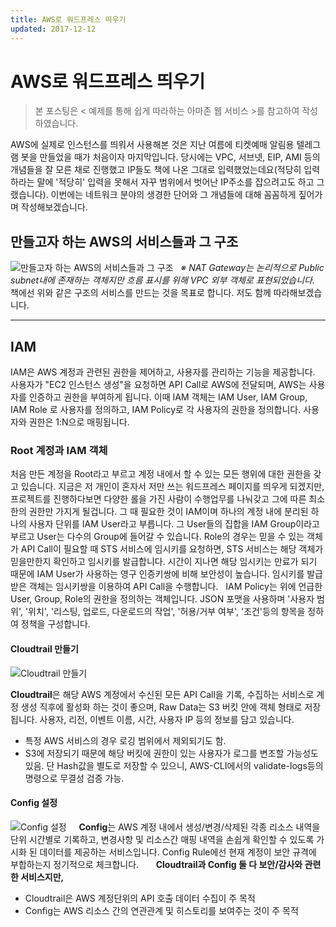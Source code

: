 ```yaml
---
title: AWS로 워드프레스 띄우기
updated: 2017-12-12
---
```


# AWS로 워드프레스 띄우기

> 본 포스팅은 < 예제를 통해 쉽게 따라하는 아마존 웹 서비스 >를 참고하여 작성하였습니다.

AWS에 실제로 인스턴스를 띄워서 사용해본 것은 지난 여름에 티켓예매 알림용 텔레그램 봇을 만들었을 때가 처음이자 마지막입니다. 당시에는 VPC, 서브넷, EIP, AMI 등의 개념들을 잘 모른 채로 진행했고 IP들도 책에 나온 그대로 입력했었는데요(적당히 입력하라는 말에 '적당히' 입력을 못해서 자꾸 범위에서 벗어난 IP주소를 잡으려고도 하고 그랬습니다). 이번에는 네트워크 분야의 생경한 단어와 그 개념들에 대해 꼼꼼하게 짚어가며 작성해보겠습니다.    

## 만들고자 하는 AWS의 서비스들과 그 구조

![만들고자 하는 AWS의 서비스들과 그 구조](https://uselesscarrot.github.io/assets/aws-noob-arch.png)   
*※ NAT Gateway는 논리적으로 Public subnet내에 존재하는 객체지만 흐름 표시를 위해 VPC 외부 객체로 표현되었습니다.*   
책에선 위와 같은 구조의 서비스를 만드는 것을 목표로 합니다. 저도 함께 따라해보겠습니다.

---


## IAM
   
IAM은 AWS 계정과 관련된 권한을 제어하고, 사용자를 관리하는 기능을 제공합니다.   
사용자가 "EC2 인스턴스 생성"을 요청하면 API Call로 AWS에 전달되며, AWS는 사용자를 인증하고 권한을 부여하게 됩니다. 이때 IAM 객체는 IAM User, IAM Group, IAM Role 로 사용자를 정의하고, IAM Policy로 각 사용자의 권한을 정의합니다. 사용자와 권한은 1:N으로 매핑됩니다.   

### Root 계정과 IAM 객체

처음 만든 계정을 Root라고 부르고 계정 내에서 할 수 있는 모든 행위에 대한 권한을 갖고 있습니다. 지금은 저 개인이 혼자서 저만 쓰는 워드프레스 페이지를 띄우게 되겠지만, 프로젝트를 진행하다보면 다양한 롤을 가진 사람이 수행업무를 나눠갖고 그에 따른 최소한의 권한만 가지게 될겁니다. 그 때 필요한 것이 IAM이며 하나의 계정 내에 분리된 하나의 사용자 단위를 IAM User라고 부릅니다. 그 User들의 집합을 IAM Group이라고 부르고 User는 다수의 Group에 들어갈 수 있습니다. Role의 경우는 믿을 수 있는 객체가 API Call이 필요할 때 STS 서비스에 임시키를 요청하면, STS 서비스는 해당 객체가 믿을만한지 확인하고 임시키를 발급합니다. 시간이 지나면 해당 임시키는 만료가 되기 때문에 IAM User가 사용하는 영구 인증키쌍에 비해 보안성이 높습니다. 임시키를 발급받은 객체는 임시키쌍을 이용하여 API Call을 수행합니다.   
IAM Policy는 위에 언급한 User, Group, Role의 권한을 정의하는 객체입니다. JSON 포맷을 사용하며 '사용자 범위', '위치', '리스팅, 업로드, 다운로드의 작업', '허용/거부 여부', '조건'등의 항목을 정하여 정책을 구성합니다.  
   
#### Cloudtrail 만들기
![Cloudtrail 만들기](https://uselesscarrot.github.io/assets/aws-noob-cloudtrail.png)
   
**Cloudtrail**은 해당 AWS 계정에서 수신된 모든 API Call을 기록, 수집하는 서비스로 계정 생성 직후에 활성화 하는 것이 좋으며, Raw Data는 S3 버킷 안에 객체 형태로 저장 됩니다. 사용자, 리전, 이벤트 이름, 시간, 사용자 IP 등의 정보를 담고 있습니다.   
* 특정 AWS 서비스의 경우 로깅 범위에서 제외되기도 함.
* S3에 저장되기 때문에 해당 버킷에 권한이 있는 사용자가 로그를 변조할 가능성도 있음. 단 Hash값을 별도로 저장할 수 있으니, AWS-CLI에서의 validate-logs등의 명령으로 무결성 검증 가능.

#### Config 설정
![Config 설정](https://uselesscarrot.github.io/assets/aws-noob-config.png)
   
**Config**는 AWS 계정 내에서 생성/변경/삭제된 각종 리소스 내역을 단위 시간별로 기록하고, 변경사항 및 리소스간 매핑 내역을 손쉽게 확인할 수 있도록 가시화 된 데이터를 제공하는 서비스입니다. Config Rule에선 현재 계정이 보안 규격에 부합하는지 정기적으로 체크합니다.   
   
 **Cloudtrail과 Config 둘 다 보안/감사와 관련한 서비스지만,**
 * Cloudtrail은 AWS 계정단위의 API 호출 데이터 수집이 주 목적
 * Config는 AWS 리소스 간의 연관관계 및 히스토리를 보여주는 것이 주 목적
 
   




